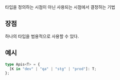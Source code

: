 타입을 정의하는 시점이 아닌 사용되는 시점에서 결정하는 기법

## 장점

하나의 타입을 범용적으로 사용할 수 있다.

## 예시

```ts
type Apis<T> = {
  [K in "dev" | "qa" | "stg" | "prod"]: T;
};
```
